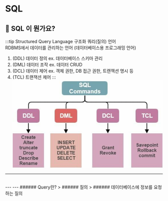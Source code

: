 # SQL

## 🐣 SQL 이 뭔가요?
:::tip
Structured Query Language 구조화 쿼리(질의) 언어  
RDBMS에서 데이터를 관리하는 언어 (데이터베이스용 프로그래밍 언어)
1. (DDL) 데이터 정의 ex. 데이터베이스 스키마 관리
2. (DML) 데이터 조작 ex. 데이터 CRUD
3. (DCL) 데이터 제어 ex. 객체 권한, DB 접근 권한, 트랜잭션 명시 등
4. (TCL) 트랜잭션 제어
:::
![sqlCommand](img/sqlCommand.png)
---
<br/>
---
---
###### Query란?
> ###### 질의
> ###### 데이터베이스에 정보를 요청하는 질의